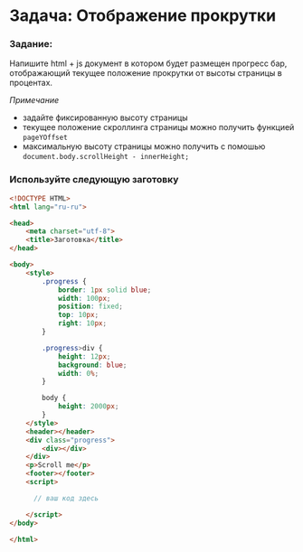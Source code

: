# Задача: Отображение прокрутки

### Задание:
Напишите html + js документ в котором будет размещен прогресс бар, отображающий текущее положение прокрутки от высоты страницы в процентах.

_Примечание_
- задайте фиксированную высоту страницы
- текущее положение скроллинга страницы можно получить функцией `pageYOffset`
- максимальную высоту страницы можно получить с помошью `document.body.scrollHeight - innerHeight;`

### Используйте следующую заготовку

```html
<!DOCTYPE HTML>
<html lang="ru-ru">

<head>
    <meta charset="utf-8">
    <title>Заготовка</title>
</head>

<body>
    <style>
        .progress {
            border: 1px solid blue;
            width: 100px;
            position: fixed;
            top: 10px;
            right: 10px;
        }

        .progress>div {
            height: 12px;
            background: blue;
            width: 0%;
        }

        body {
            height: 2000px;
        }
    </style>
    <header></header>
    <div class="progress">
        <div></div>
    </div>
    <p>Scroll me</p>
    <footer></footer>
    <script>

      // ваш код здесь

    </script>
</body>

</html>

```
